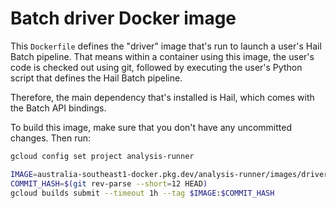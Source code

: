# Batch driver Docker image

This `Dockerfile` defines the "driver" image that's run to launch a user's Hail
Batch pipeline. That means within a container using this image, the user's code
is checked out using git, followed by executing the user's Python script that
defines the Hail Batch pipeline.

Therefore, the main dependency that's installed is Hail, which comes with the
Batch API bindings.

To build this image, make sure that you don't have any uncommitted changes.
Then run:

```bash
gcloud config set project analysis-runner

IMAGE=australia-southeast1-docker.pkg.dev/analysis-runner/images/driver
COMMIT_HASH=$(git rev-parse --short=12 HEAD)
gcloud builds submit --timeout 1h --tag $IMAGE:$COMMIT_HASH
```
